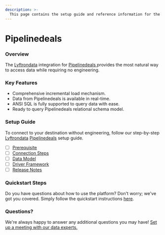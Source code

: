 ```yaml
---
description: >-
  This page contains the setup guide and reference information for the Pipelinedeals source connector.
---
```


# Pipelinedeals

### Overview

The [Lyftrondata](https://www.lyftrondata.com/) integration for [Pipelinedeals](https://www.lyftrondata.com/integration/pipelinedeals/)[ ](https://www.lyftrondata.com/integration/pipelinedeals/)provides the most natural way to access data while requiring no engineering.

### Key Features

* Comprehensive incremental load mechanism.
* Data from Pipelinedeals is available in real-time.&#x20;
* ANSI SQL is fully supported to query data with ease.
* Ready to query Pipelinedeals relational schema model.

### Setup Guide

To connect to your destination without engineering, follow our step-by-step [Lyftrondata](https://www.lyftrondata.com/)  [Pipelinedeals](https://www.lyftrondata.com/integration/pipelinedeals/) setup guide.

* [ ] [Prerequisite](../../sales-analytics/pipelinedeals/prerequisite.md)
* [ ] [Connection Steps](../../sales-analytics/pipelinedeals/connection-steps.md)
* [ ] [Data Model](../../sales-analytics/pipelinedeals/data-model/)
* [ ] [Driver Framework](../../sales-analytics/pipelinedeals/driver-framework/)
* [ ] [Release Notes](../../sales-analytics/pipelinedeals/release-notes.md)

### Quickstart Steps

Do you have questions about how to use the platform? Don't worry; we've got you covered. Simply follow the quickstart instructions [here](../../../quickstart-steps.md).

### Questions? <a href="#questions" id="questions"></a>

We're always happy to answer any additional questions you may have! [Set up a meeting with our data experts.](https://www.lyftrondata.com/book-a-meeting/)

